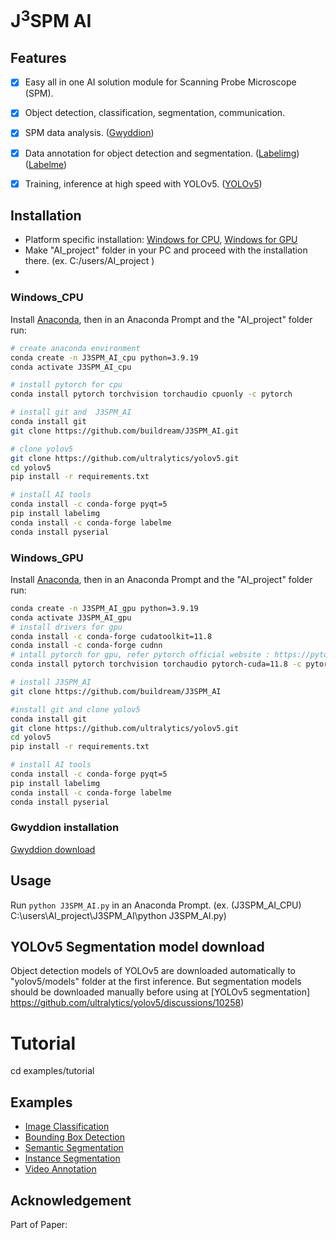 # J<sup>3</sup>SPM AI

## Features

- [x] Easy all in one AI solution module for Scanning Probe Microscope (SPM).
- [x] Object detection, classification, segmentation, communication.
- [x] SPM data analysis. ([Gwyddion](https://gwyddion.net))
- [x] Data annotation for object detection and segmentation. ([Labelimg](https://github.com/HumanSignal/labelImg)) ([Labelme](https://github.com/labelmeai/labelme))
- [x] Training, inference at high speed with YOLOv5. ([YOLOv5](https://github.com/ultralytics/yolov5))


## Installation

- Platform specific installation: [Windows for CPU](#windows_CPU),  [Windows for GPU](#windows_GPU)
- Make "AI_project" folder in your PC and proceed with the installation there. (ex. C:/users/AI_project )
- 

### Windows_CPU

Install [Anaconda](https://https://www.anaconda.com/download/success), then in an Anaconda Prompt and the "AI_project" folder run:

```bash
# create anaconda environment
conda create -n J3SPM_AI_cpu python=3.9.19
conda activate J3SPM_AI_cpu

# install pytorch for cpu
conda install pytorch torchvision torchaudio cpuonly -c pytorch

# install git and  J3SPM_AI
conda install git
git clone https://github.com/buildream/J3SPM_AI.git

# clone yolov5
git clone https://github.com/ultralytics/yolov5.git
cd yolov5
pip install -r requirements.txt

# install AI tools
conda install -c conda-forge pyqt=5
pip install labelimg
conda install -c conda-forge labelme
conda install pyserial

```

### Windows_GPU

Install [Anaconda](https://https://www.anaconda.com/download/success), then in an Anaconda Prompt and the "AI_project" folder run:

```bash
conda create -n J3SPM_AI_gpu python=3.9.19
conda activate J3SPM_AI_gpu
# install drivers for gpu 
conda install -c conda-forge cudatoolkit=11.8
conda install -c conda-forge cudnn
# intall pytorch for gpu, refer pytorch official website : https://pytorch.org/
conda install pytorch torchvision torchaudio pytorch-cuda=11.8 -c pytorch -c nvidia

# install J3SPM_AI
git clone https://github.com/buildream/J3SPM_AI

#install git and clone yolov5
conda install git
git clone https://github.com/ultralytics/yolov5.git
cd yolov5
pip install -r requirements.txt

# install AI tools
conda install -c conda-forge pyqt=5
pip install labelimg
conda install -c conda-forge labelme
conda install pyserial

```
### Gwyddion installation

[Gwyddion download](http://gwyddion.net/download.php)

## Usage

Run `python J3SPM_AI.py` in an Anaconda Prompt.
(ex. (J3SPM_AI_CPU) C:\users\AI_project\J3SPM_AI\python J3SPM_AI.py)

## YOLOv5 Segmentation model download 
Object detection models of YOLOv5 are downloaded automatically to "yolov5/models" folder at the first inference.
But segmentation models should be downloaded manually before using at [YOLOv5 segmentation] https://github.com/ultralytics/yolov5/discussions/10258)

# Tutorial 
cd examples/tutorial


## Examples

* [Image Classification](examples/classification)
* [Bounding Box Detection](examples/bbox_detection)
* [Semantic Segmentation](examples/semantic_segmentation)
* [Instance Segmentation](examples/instance_segmentation)
* [Video Annotation](examples/video_annotation)

## Acknowledgement

Part of Paper: 
